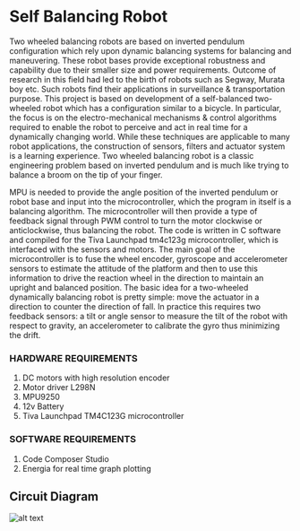 # Self Balancing Robot

Two wheeled balancing robots are based on inverted pendulum configuration which rely upon dynamic balancing systems for balancing and maneuvering. These robot bases provide exceptional robustness and capability due to their smaller size and power requirements. Outcome of research in this field had led to the birth of robots such as Segway, Murata boy etc. Such robots find their applications in surveillance & transportation purpose. This project is based on development of a self-balanced two-wheeled robot which has a configuration similar to a bicycle. In particular, the focus is on the electro-mechanical mechanisms & control algorithms required to enable the robot to perceive and act in real time for a dynamically changing world. While these techniques are applicable to many robot applications, the construction of sensors, filters and actuator system is a learning experience.
Two wheeled balancing robot is a classic engineering problem based on inverted pendulum and is much like trying to balance a broom on the tip of your finger.

MPU is needed to provide the angle position of the inverted pendulum or robot base and input into the microcontroller, which the program in itself is a balancing algorithm. The microcontroller will then provide a type of feedback signal through PWM control to turn the motor clockwise or anticlockwise, thus balancing the robot. The code is written in C software and compiled for the Tiva Launchpad tm4c123g microcontroller, which is interfaced with the sensors and motors. The main goal of the microcontroller is to fuse the wheel encoder, gyroscope and accelerometer sensors to estimate the attitude of the platform and then to use this information to drive the reaction wheel in the direction to maintain an upright and balanced position. The basic idea for a two-wheeled dynamically balancing robot is pretty simple: move the actuator in a direction to counter the direction of fall. In practice this requires two feedback sensors: a tilt or angle sensor to measure the tilt of the robot with respect to gravity, an accelerometer to calibrate the gyro thus minimizing the drift.


### HARDWARE REQUIREMENTS
1. DC motors with high resolution encoder
2. Motor driver L298N
3. MPU9250
4. 12v Battery
5. Tiva Launchpad TM4C123G microcontroller

### SOFTWARE REQUIREMENTS
1. Code Composer Studio
2. Energia for real time graph plotting

## Circuit Diagram
![alt text](https://github.com/avg598/Self-Balancing-Robot/blob/master/documentation/circuit_diagram.png "Refer to report for more information")
